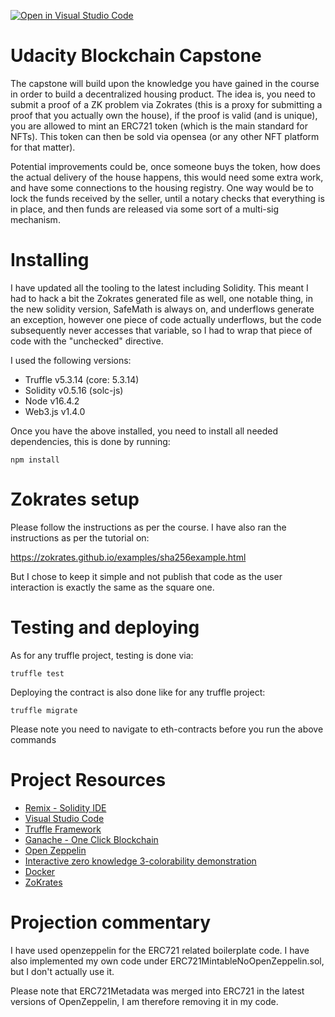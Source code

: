 [![Open in Visual Studio Code](https://open.vscode.dev/badges/open-in-vscode.svg)](https://open.vscode.dev/georgesdib/blockchain_capstone)

# Udacity Blockchain Capstone

The capstone will build upon the knowledge you have gained in the course in order to build a decentralized housing product. The idea is, you need to submit a proof of a ZK problem via Zokrates (this is a proxy for submitting a proof that you actually own the house), if the proof is valid (and is unique), you are allowed to mint an ERC721 token (which is the main standard for NFTs). This token can then be sold via opensea (or any other NFT platform for that matter).

Potential improvements could be, once someone buys the token, how does the actual delivery of the house happens, this would need some extra work, and have some connections to the housing registry. One way would be to lock the funds received by the seller, until a notary checks that everything is in place, and then funds are released via some sort of a multi-sig mechanism.

# Installing
I have updated all the tooling to the latest including Solidity. This meant I had to hack a bit the Zokrates generated file as well, one notable thing, in the new solidity version, SafeMath is always on, and underflows generate an exception, however one piece of code actually underflows, but the code subsequently never accesses that variable, so I had to wrap that piece of code with the "unchecked" directive.

I used the following versions:
* Truffle v5.3.14 (core: 5.3.14)
* Solidity v0.5.16 (solc-js)
* Node v16.4.2
* Web3.js v1.4.0

Once you have the above installed, you need to install all needed dependencies, this is done by running:

`npm install`


# Zokrates setup
Please follow the instructions as per the course. I have also ran the instructions as per the tutorial on:

https://zokrates.github.io/examples/sha256example.html

But I chose to keep it simple and not publish that code as the user interaction is exactly the same as the square one.

# Testing and deploying
As for any truffle project, testing is done via:

`truffle test`

Deploying the contract is also done like for any truffle project:

`truffle migrate`

Please note you need to navigate to eth-contracts before you run the above commands

# Project Resources

* [Remix - Solidity IDE](https://remix.ethereum.org/)
* [Visual Studio Code](https://code.visualstudio.com/)
* [Truffle Framework](https://truffleframework.com/)
* [Ganache - One Click Blockchain](https://truffleframework.com/ganache)
* [Open Zeppelin ](https://openzeppelin.org/)
* [Interactive zero knowledge 3-colorability demonstration](http://web.mit.edu/~ezyang/Public/graph/svg.html)
* [Docker](https://docs.docker.com/install/)
* [ZoKrates](https://github.com/Zokrates/ZoKrates)

# Projection commentary
I have used openzeppelin for the ERC721 related boilerplate code. I have also implemented my own code under ERC721MintableNoOpenZeppelin.sol, but I don't actually use it.

Please note that ERC721Metadata was merged into ERC721 in the latest versions of OpenZeppelin, I am therefore removing it in my code.